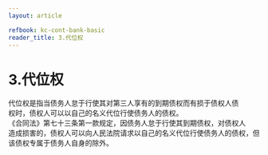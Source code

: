 ```yaml
---
layout: article

refbook: kc-cont-bank-basic
reader_title: 3.代位权
---
```


# 3.代位权

代位权是指当债务人怠于行使其对第三人享有的到期债权而有损于债权人债<br />
      权时，债权人可以以自己的名义代位行使债务人的债权。<br />
      《合同法》第七十三条第一款规定，因债务人怠于行使其到期债权，对债权人<br />
      造成损害的，债权人可以向人民法院请求以自己的名义代位行使债务人的债权，但<br />
      该债权专属于债务人自身的除外。